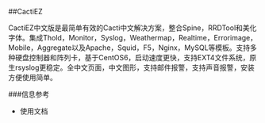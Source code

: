 ##CactiEZ 

CactiEZ中文版是最简单有效的Cacti中文解决方案，整合Spine，RRDTool和美化字体。集成Thold，Monitor，Syslog，Weathermap，Realtime，Errorimage，Mobile，Aggregate以及Apache，Squid，F5，Nginx，MySQL等模板。支持多种硬盘控制器和阵列卡，基于CentOS6，启动速度更快，支持EXT4文件系统，原生rsyslog更稳定。全中文页面，中文图形，支持邮件报警，支持声音报警，安装方便使用简单。


###信息参考

- 使用文档

